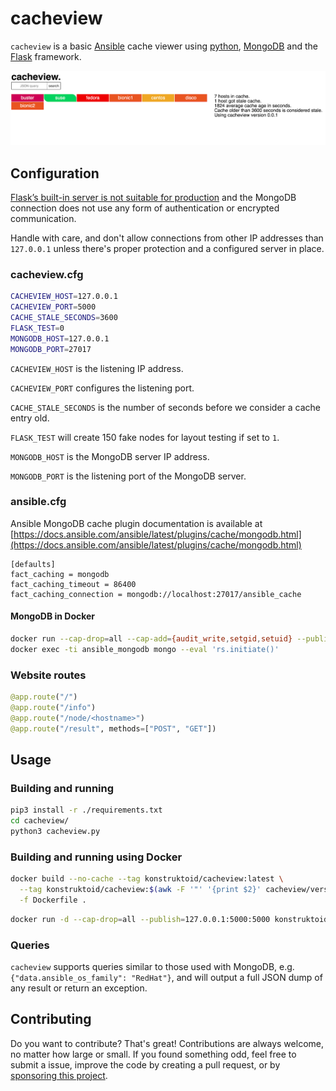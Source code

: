 # cacheview

`cacheview` is a basic [Ansible](https://www.ansible.com/) cache viewer using
[python](https://www.python.org/), [MongoDB](https://www.mongodb.com/)
and the [Flask](https://palletsprojects.com/p/flask/) framework.

![cacheview index](./images/cacheview_01.png)

## Configuration

[Flask’s built-in server is not suitable for production](https://flask.palletsprojects.com/en/1.1.x/deploying/)
and the MongoDB connection does not use any form of authentication or encrypted
communication.

Handle with care, and don't allow connections from other IP
addresses than `127.0.0.1` unless there's proper protection and a configured
server in place.

### cacheview.cfg

```sh
CACHEVIEW_HOST=127.0.0.1
CACHEVIEW_PORT=5000
CACHE_STALE_SECONDS=3600
FLASK_TEST=0
MONGODB_HOST=127.0.0.1
MONGODB_PORT=27017
```

`CACHEVIEW_HOST` is the listening IP address.

`CACHEVIEW_PORT` configures the listening port.

`CACHE_STALE_SECONDS` is the number of seconds before we consider a cache entry old.

`FLASK_TEST` will create 150 fake nodes for layout testing if set to `1`.

`MONGODB_HOST` is the MongoDB server IP address.

`MONGODB_PORT` is the listening port of the MongoDB server.

### ansible.cfg

Ansible MongoDB cache plugin documentation is available at
[https://docs.ansible.com/ansible/latest/plugins/cache/mongodb.html](https://docs.ansible.com/ansible/latest/plugins/cache/mongodb.html)

```dosini
[defaults]
fact_caching = mongodb
fact_caching_timeout = 86400
fact_caching_connection = mongodb://localhost:27017/ansible_cache
```

#### MongoDB in Docker

```sh
docker run --cap-drop=all --cap-add={audit_write,setgid,setuid} --publish=127.0.0.1:27017:27017 --name "ansible_mongodb" -d konstruktoid/mongodb
docker exec -ti ansible_mongodb mongo --eval 'rs.initiate()'
```

### Website routes

```python
@app.route("/")
@app.route("/info")
@app.route("/node/<hostname>")
@app.route("/result", methods=["POST", "GET"])
```

## Usage

### Building and running

```sh
pip3 install -r ./requirements.txt
cd cacheview/
python3 cacheview.py
```

### Building and running using Docker

```sh
docker build --no-cache --tag konstruktoid/cacheview:latest \
  --tag konstruktoid/cacheview:$(awk -F '"' '{print $2}' cacheview/version.py) \
  -f Dockerfile .
```

```sh
docker run -d --cap-drop=all --publish=127.0.0.1:5000:5000 konstruktoid/cacheview:latest
```

### Queries

`cacheview` supports queries similar to those used with MongoDB, e.g.
`{"data.ansible_os_family": "RedHat"}`, and will output a full JSON dump of any
result or return an exception.

## Contributing

Do you want to contribute? That's great! Contributions are always welcome,
no matter how large or small. If you found something odd, feel free to submit a
issue, improve the code by creating a pull request, or by
[sponsoring this project](https://github.com/sponsors/konstruktoid).
